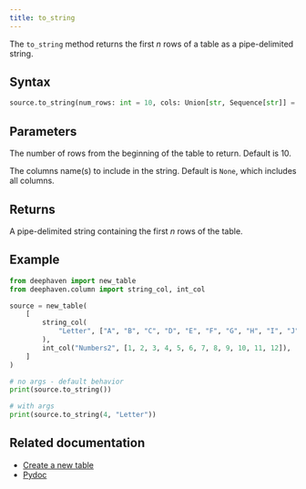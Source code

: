 ```yaml
---
title: to_string
---
```


The `to_string` method returns the first _n_ rows of a table as a pipe-delimited string.

## Syntax

```python syntax
source.to_string(num_rows: int = 10, cols: Union[str, Sequence[str]] = None) -> str
```

## Parameters

<ParamTable>
<Param name="num_rows" type="int">

The number of rows from the beginning of the table to return. Default is 10.

</Param>
<Param name="cols" type="Union[str, Sequence[str]]" optional>

The columns name(s) to include in the string. Default is `None`, which includes all columns.

</Param>
</ParamTable>

## Returns

A pipe-delimited string containing the first _n_ rows of the table.

## Example

```python order=:log
from deephaven import new_table
from deephaven.column import string_col, int_col

source = new_table(
    [
        string_col(
            "Letter", ["A", "B", "C", "D", "E", "F", "G", "H", "I", "J", "K", "L"]
        ),
        int_col("Numbers2", [1, 2, 3, 4, 5, 6, 7, 8, 9, 10, 11, 12]),
    ]
)

# no args - default behavior
print(source.to_string())

# with args
print(source.to_string(4, "Letter"))
```

## Related documentation

- [Create a new table](../../../how-to-guides/new-and-empty-table.md#new_table)
- [Pydoc](/core/pydoc/code/deephaven.table.html#deephaven.table.Table.to_string)
